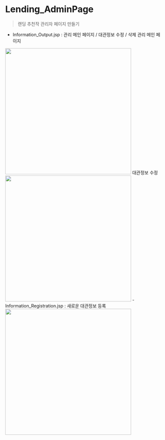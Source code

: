 # Lending_AdminPage
> 랜딩 추천작 관리자 페이지 만들기
- Information_Output.jsp : 관리 메인 페이지 / 대관정보 수정 / 삭제
관리 메인 페이지
<img width="400" src="https://user-images.githubusercontent.com/63095234/103393278-35b88f80-4b65-11eb-8323-a05e874f5d97.JPG">
대관정보 수정
<img width="400" src="https://user-images.githubusercontent.com/63095234/103393280-37825300-4b65-11eb-8e22-0457c2401fe5.JPG">
- Information_Registration.jsp : 새로운 대관정보 등록 
<img width="400" src="https://user-images.githubusercontent.com/63095234/103393279-36e9bc80-4b65-11eb-9944-96a28f345063.JPG">
